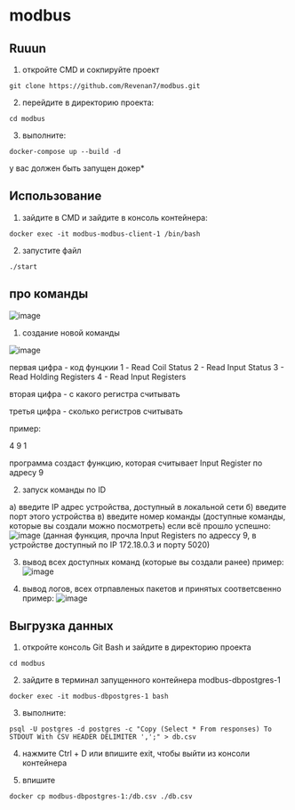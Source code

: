 # modbus

## Ruuun
1) откройте CMD и сокпируйте проект
```
git clone https://github.com/Revenan7/modbus.git
```
2) перейдите в директорию проекта:
```
cd modbus
```
3) выполните:
```
docker-compose up --build -d
```
у вас должен быть запущен докер*

## Использование
1) зайдите в CMD и зайдите в консоль контейнера:
```
docker exec -it modbus-modbus-client-1 /bin/bash
```
2) запустите файл
```
./start
```


## про команды
![image](https://github.com/user-attachments/assets/f4e90ced-3507-43fe-be63-04ac29320c6c)
1) создание новой команды
   
![image](https://github.com/user-attachments/assets/4c27ed6c-36de-4183-91be-bb02f6a01add)

первая цифра - код фунцкии
1 - Read Coil Status
2 - Read Input Status
3 - Read Holding Registers
4 - Read Input Registers

вторая цифра - с какого регистра считывать

третья цифра - сколько регистров считывать

пример:

4 9 1

программа создаст функцию, которая считывает Input Register по адресу 9

2) запуск команды по ID

  а) введите IP адрес устройства, доступный в локальной сети
  б) введите порт этого устройства
  в) введите номер команды (доступные команды, которые вы создали можно посмотреть)
  если всё прошло успешно:
  ![image](https://github.com/user-attachments/assets/a64af077-3360-4a51-a036-0eabc1756304)
  (данная функция, прочла Input Registers по адрессу 9, в устройстве доступный по IP 172.18.0.3 и порту 5020)

3) вывод всех доступных команд (которые вы создали ранее)
пример:
![image](https://github.com/user-attachments/assets/f2847aef-06d4-4c9c-b97e-3291c66d15ef)


4) вывод логов, всех отрпавленых пакетов и принятых соответсвенно
пример:
![image](https://github.com/user-attachments/assets/d3923b77-345c-4fa7-921a-04ee5b65b1ca)


## Выгрузка данных
1) откройте консоль Git Bash и зайдите в директорию проекта
```
cd modbus
```
2) зайдите в терминал запущенного контейнера modbus-dbpostgres-1
```
docker exec -it modbus-dbpostgres-1 bash
```
3) выполните:
```
psql -U postgres -d postgres -c "Copy (Select * From responses) To STDOUT With CSV HEADER DELIMITER ',';" > db.csv
```
4) нажмите Ctrl + D или впишите exit, чтобы выйти из консоли контейнера

5) впишите
```
docker cp modbus-dbpostgres-1:/db.csv ./db.csv
```
